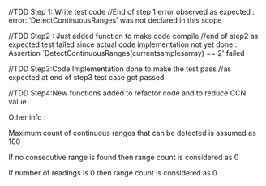 //TDD Step 1: Write test code
//End of step 1 error observed as expected : error: ‘DetectContinuousRanges’ was not declared in this scope

//TDD Step2 : Just added function to make code compile
  //end of step2 as expected test failed since actual code implementation not yet done : Assertion `DetectContinuousRanges(currentsamplesarray) == 2' failed

 //TDD Step3:Code Implementation done to make the test pass
//as expected at end of step3 test case got passed

//TDD Step4:New functions added to refactor code and to reduce CCN value


Other info :

Maximum count of continuous ranges that can be detected is assumed as 100

If no consecutive range is found then range count is considered as 0

If number of readings is 0 then range count is considered as 0
